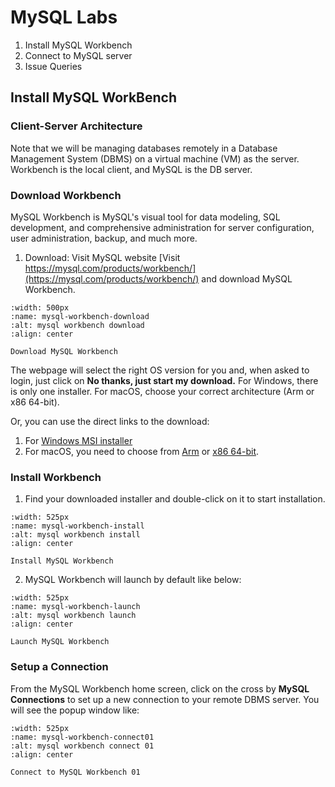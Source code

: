 # MySQL Labs

1. Install MySQL Workbench
2. Connect to MySQL server
3. Issue Queries

## Install MySQL WorkBench

### Client-Server Architecture
Note that we will be managing databases remotely in a Database Management System (DBMS) on a virtual machine (VM) as the server. Workbench is the local client, and MySQL is the DB server.

### Download Workbench 

MySQL Workbench is MySQL's visual tool for data modeling, SQL development, and comprehensive administration for server configuration, user administration, backup, and much more.

1. Download: Visit MySQL website [Visit https://mysql.com/products/workbench/](https://mysql.com/products/workbench/) and download MySQL Workbench. 
   

```{figure} ../../images/mysql-workbench-download.jpg
:width: 500px
:name: mysql-workbench-download
:alt: mysql workbench download
:align: center

Download MySQL Workbench 
```

The webpage will select the right OS version for you and, when asked to login, just click on **No thanks, just start my download.** For Windows, there is only one installer. For macOS, choose your correct architecture (Arm or x86 64-bit). 

Or, you can use the direct links to the download:
1. For [Windows MSI installer](https://dev.mysql.com/get/Downloads/MySQLGUITools/mysql-workbench-community-8.0.43-winx64.msi)
2. For macOS, you need to choose from [Arm](https://dev.mysql.com/downloads/file/?id=544377) or [x86 64-bit](https://dev.mysql.com/downloads/file/?id=544378).  


### Install Workbench

1. Find your downloaded installer and double-click on it to start installation.


```{figure} ../../images/mysql-workbench-install.png
:width: 525px
:name: mysql-workbench-install
:alt: mysql workbench install
:align: center

Install MySQL Workbench 
```

2. MySQL Workbench will launch by default like below:

```{figure} ../../images/mysql-workbench-launch.png
:width: 525px
:name: mysql-workbench-launch
:alt: mysql workbench launch
:align: center

Launch MySQL Workbench 
```

### Setup a Connection

From the MySQL Workbench home screen, click on the cross by **MySQL Connections** to set up a new connection to your remote DBMS server. You will see the popup window like:

```{figure} ../../images/mysql-workbench-connect01.png
:width: 525px
:name: mysql-workbench-connect01
:alt: mysql workbench connect 01
:align: center

Connect to MySQL Workbench 01
```


